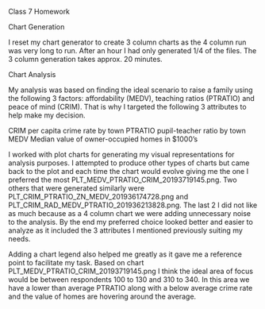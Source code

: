 Class 7 Homework

Chart Generation

I reset my chart generator to create 3 column charts as the 4 column run was very long to run.  After an hour I had only generated 1/4 of the files.  The 3 column generation takes approx. 20 minutes.


Chart Analysis

My analysis was based on finding the ideal scenario to raise a family using the following 3 factors: affordability (MEDV), teaching ratios (PTRATIO) and peace of mind (CRIM).  That is why I targeted the following 3 attributes to help make my decision.


CRIM per capita crime rate by town
PTRATIO pupil-teacher ratio by town
MEDV Median value of owner-occupied homes in $1000’s


I worked with plot charts for generating my visual representations for analysis purposes.  I attempted to produce other types of charts but came back to the plot and each time the chart would evolve giving me the one I preferred the most PLT_MEDV_PTRATIO_CRIM_20193719145.png.  Two others that were generated similarly were PLT_CRIM_PTRATIO_ZN_MEDV_201936174728.png and PLT_CRIM_RAD_MEDV_PTRATIO_201936213828.png.  The last 2 I did not like as much because as a 4 column chart we were adding unnecessary noise to the analysis.  By the end my preferred choice looked better and easier to analyze as it included the 3 attributes I mentioned previously suiting my needs.


Adding a chart legend also helped me greatly as it gave me a reference point to facilitate my task.  Based on chart PLT_MEDV_PTRATIO_CRIM_20193719145.png I think the ideal area of focus would be between respondents 100 to 130 and 310 to 340.  In this area we have a lower than average PTRATIO along with a below average crime rate and the value of homes are hovering around the average.
